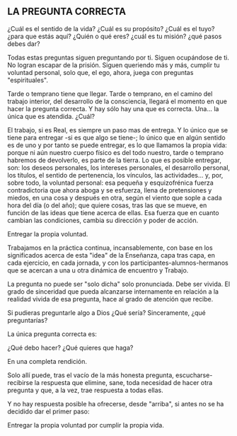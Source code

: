 ## LA PREGUNTA CORRECTA

¿Cuál es el sentido de la vida? ¿Cuál es su propósito? ¿Cuál es el tuyo? ¿para que estás aquí? ¿Quién o qué eres? ¿cuál es tu misión? ¿qué pasos debes dar?

Todas estas preguntas siguen preguntando por ti. Siguen ocupándose de ti. No logran escapar de la prisión. Siguen queriendo más y más, cumplir tu voluntad personal, solo que, el ego, ahora, juega con preguntas "espirituales".

Tarde o temprano tiene que llegar.
Tarde o temprano, en el camino del trabajo interior, del desarrollo de la consciencia, llegará el momento en que hacer la pregunta correcta.
Y hay sólo hay una que es correcta.
Una... la única que es atendida. ¿Cuál?

El trabajo, si es Real, es siempre un paso mas de entrega.
Y lo único que se tiene para entregar -si es que algo se tiene-; lo único que en algún sentido es de uno y por tanto se puede entregar, es lo que llamamos la propia vida: porque ni aún nuestro cuerpo físico es del todo nuestro, tarde o temprano habremos de devolverlo, es parte de la tierra.
Lo que es posible entregar, son: los deseos personales, los intereses personales, el desarrollo personal, los títulos, el sentido de pertenencia, los vínculos, las actividades… y, por, sobre todo, la voluntad personal: esa pequeña y esquizofrénica fuerza contradictoria que ahora aboga y se esfuerza, llena de pretensiones y miedos, en una cosa y después en otra, según el viento que sople a cada hora del día (o del año); que quiere cosas, tras las que se mueve, en función de las ideas que tiene acerca de ellas. Esa fuerza que en cuanto cambian las condiciones, cambia su dirección y poder de acción.

Entregar la propia voluntad.

Trabajamos en la práctica continua, incansablemente, con base en los significados acerca de esta "idea" de la Enseñanza, capa tras capa, en cada ejercicio, en cada jornada, y con los participantes-alumnos-hermanos que se acercan a una u otra dinámica de encuentro y Trabajo.

La pregunta no puede ser "solo dicha" solo pronunciada. Debe ser vivida.
El grado de sinceridad que pueda alcanzarse internamente en relación a la realidad vivida de esa pregunta, hace al grado de atención que recibe.

Si pudieras preguntarle algo a Dios ¿Qué sería?
Sinceramente, ¿qué preguntarías?

La única pregunta correcta es:

¿Qué debo hacer?
¿Qué quieres que haga?

En una completa rendición.

Solo allí puede, tras el vacío de la más honesta pregunta, escucharse-recibirse la respuesta que elimine, sane, toda necesidad de hacer otra pregunta y que, a la vez, trae respuesta a todas ellas.

Y no hay respuesta posible ha ofrecerse, desde "arriba", si antes no se ha decidido dar el primer paso:

Entregar la propia voluntad por cumplir la propia vida.